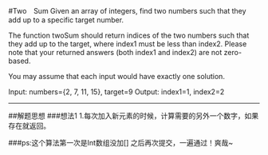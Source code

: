 #Two　Sum
Given an array of integers, find two numbers such that they add up to a specific target number.

The function twoSum should return indices of the two numbers such that they add up to the target, where index1 must be less than index2. Please note that your returned answers (both index1 and index2) are not zero-based.

You may assume that each input would have exactly one solution.

Input: numbers={2, 7, 11, 15}, target=9
Output: index1=1, index2=2

---
##解题思想
###想法1
1.每次加入新元素的时候，计算需要的另外一个数字，如果存在就返回。


###ps:这个算法第一次是Int数组没加[] 之后再次提交，一遍通过！爽哉~




